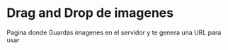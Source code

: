 # Drag and Drop de imagenes
 Pagina donde Guardas imagenes en el servidor y te genera una URL para usar
